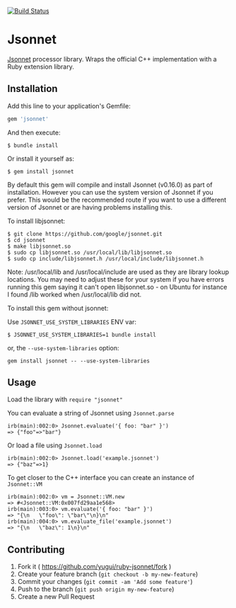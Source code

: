 [![Build Status](https://travis-ci.org/yugui/ruby-jsonnet.svg?branch=master)](https://travis-ci.org/yugui/ruby-jsonnet)

# Jsonnet

[Jsonnet][] processor library.  Wraps the official C++ implementation with a Ruby extension library.

## Installation

Add this line to your application's Gemfile:

```ruby
gem 'jsonnet'
```

And then execute:

```shell
$ bundle install
```

Or install it yourself as:

```shell
$ gem install jsonnet
```

By default this gem will compile and install Jsonnet (v0.16.0) as part of
installation. However you can use the system version of Jsonnet if you prefer.
This would be the recommended route if you want to use a different version
of Jsonnet or are having problems installing this.

To install libjsonnet:

```shell
$ git clone https://github.com/google/jsonnet.git
$ cd jsonnet
$ make libjsonnet.so
$ sudo cp libjsonnet.so /usr/local/lib/libjsonnet.so
$ sudo cp include/libjsonnet.h /usr/local/include/libjsonnet.h
```

Note: /usr/local/lib and /usr/local/include are used as they are library lookup
locations. You may need to adjust these for your system if you have errors
running this gem saying it can't open libjsonnet.so - on Ubuntu for instance
I found /lib worked when /usr/local/lib did not.

To install this gem without jsonnet:

Use `JSONNET_USE_SYSTEM_LIBRARIES` ENV var:

```shell
$ JSONNET_USE_SYSTEM_LIBRARIES=1 bundle install
```

or, the `--use-system-libraries` option:


```shell
gem install jsonnet -- --use-system-libraries
```

## Usage

Load the library with `require "jsonnet"`

You can evaluate a string of Jsonnet using `Jsonnet.parse`

```
irb(main):002:0> Jsonnet.evaluate('{ foo: "bar" }')
=> {"foo"=>"bar"}
```
Or load a file using `Jsonnet.load`

```
irb(main):002:0> Jsonnet.load('example.jsonnet')
=> {"baz"=>1}
```

To get closer to the C++ interface you can create an instance of `Jsonnet::VM`

```
irb(main):002:0> vm = Jsonnet::VM.new
=> #<Jsonnet::VM:0x007fd29aa1e568>
irb(main):003:0> vm.evaluate('{ foo: "bar" }')
=> "{\n   \"foo\": \"bar\"\n}\n"
irb(main):004:0> vm.evaluate_file('example.jsonnet')
=> "{\n   \"baz\": 1\n}\n"
```

## Contributing

1. Fork it ( https://github.com/yugui/ruby-jsonnet/fork )
2. Create your feature branch (`git checkout -b my-new-feature`)
3. Commit your changes (`git commit -am 'Add some feature'`)
4. Push to the branch (`git push origin my-new-feature`)
5. Create a new Pull Request

[Jsonnet]: https://github.com/google/jsonnet
